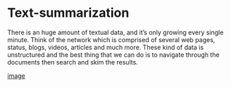 # Text-summarization

There is an huge amount of textual data, and it’s only growing every single minute. Think of the network which is comprised of several web pages, status, blogs, videos, articles and much more. These kind of data is unstructured and the best thing that we can do is to navigate through the documents then search and skim the results. 

[image](https://github.com/Pavanas-06/Text-summarization/blob/main/Capture.JPG)
